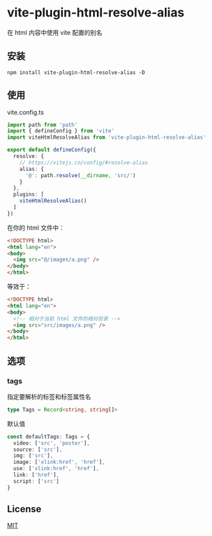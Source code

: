 # vite-plugin-html-resolve-alias

在 html 内容中使用 vite 配置的别名

## 安装

```shell
npm install vite-plugin-html-resolve-alias -D
```

## 使用

vite.config.ts
```ts
import path from 'path'
import { defineConfig } from 'vite'
import viteHtmlResolveAlias from 'vite-plugin-html-resolve-alias'

export default defineConfig({
  resolve: {
    // https://vitejs.cn/config/#resolve-alias
    alias: {
      '@': path.resolve(__dirname, 'src/')
    }
  },
  plugins: [
    viteHtmlResolveAlias()
  ]
})
```

在你的 html 文件中：

```html
<!DOCTYPE html>
<html lang="en">
<body>
  <img src="@/images/a.png" />
</body>
</html>
```

等效于：

```html
<!DOCTYPE html>
<html lang="en">
<body>
  <!-- 相对于当前 html 文件的相对目录 -->
  <img src="src/images/a.png" />
</body>
</html>
```

## 选项

### tags

指定要解析的标签和标签属性名

```ts
type Tags = Record<string, string[]>
```

默认值
```ts
const defaultTags: Tags = {
  video: ['src', 'poster'],
  source: ['src'],
  img: ['src'],
  image: ['xlink:href', 'href'],
  use: ['xlink:href', 'href'],
  link: ['href'],
  script: ['src']
}
```

## License

[MIT](https://github.com/haiya6/vite-plugin-html-resolve-alias/blob/main/LICENSE)

